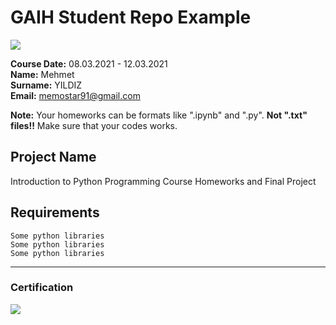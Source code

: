 # GAIH Student Repo Example
![](img/newlogo.png)

**Course Date:** 08.03.2021 - 12.03.2021  
**Name:** Mehmet  
**Surname:** YILDIZ  
**Email:** memostar91@gmail.com  

**Note:** Your homeworks can be formats like ".ipynb" and ".py". **Not ".txt" files!!** Make sure that your codes works.  

## Project Name
Introduction to Python Programming Course
Homeworks and Final Project

## Requirements
```
Some python libraries
Some python libraries
Some python libraries
```
---

### Certification
![](img/TopLearnerCertificate.png)

